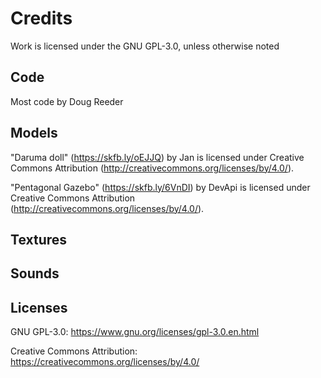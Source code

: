 # Credits
Work is licensed under the GNU GPL-3.0, unless otherwise noted

## Code

Most code by Doug Reeder

## Models

"Daruma doll" (https://skfb.ly/oEJJQ) by Jan is licensed under Creative Commons Attribution (http://creativecommons.org/licenses/by/4.0/).

"Pentagonal Gazebo" (https://skfb.ly/6VnDI) by DevApi is licensed under Creative Commons Attribution (http://creativecommons.org/licenses/by/4.0/).

## Textures


## Sounds


## Licenses

GNU GPL-3.0: https://www.gnu.org/licenses/gpl-3.0.en.html

Creative Commons Attribution: https://creativecommons.org/licenses/by/4.0/
